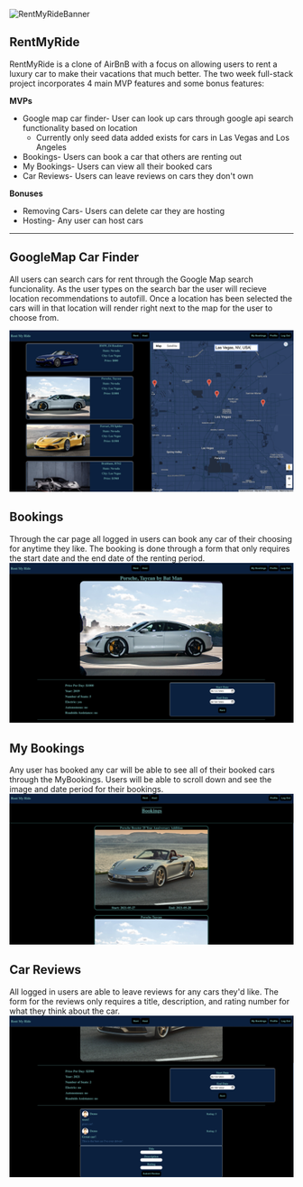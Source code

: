 ![RentMyRideBanner](https://user-images.githubusercontent.com/74951540/112772776-82d2c300-8fe7-11eb-88d3-6a76775aedf9.jpg)
## RentMyRide
RentMyRide is a clone of AirBnB with a focus on allowing users to rent a luxury car to make their vacations that much better. The two week full-stack project incorporates 4 main MVP features and some bonus features:

**MVPs**
* Google map car finder- User can look up cars through google api search functionality based on location
  * Currently only seed data added exists for cars in Las Vegas and Los Angeles 
* Bookings- Users can book a car that others are renting out
* My Bookings- Users can view all their booked cars
* Car Reviews- Users can leave reviews on cars they don't own

**Bonuses**
* Removing Cars- Users can delete car they are hosting
* Hosting- Any user can host cars

*********************
## GoogleMap Car Finder
All users can search cars for rent through the Google Map search funcionality. As the user types on the search bar the user will recieve location recommendations to autofill. Once a location has been selected the cars will in that location will render right next to the map for the user to choose from.

![GoogleSearchAPI](https://github.com/JairoCal/RentMyRide/blob/main/wiki_images/LookUpCars.png)

## Bookings
Through the car page all logged in users can book any car of their choosing for anytime they like. The booking is done through a form that only requires the start date and the end date of the renting period.
![BookCar](https://github.com/JairoCal/RentMyRide/blob/main/wiki_images/UserCanBookCar.png)

## My Bookings
Any user has booked any car will be able to see all of their booked cars through the MyBookings. Users will be able to scroll down and see the image and date period for their bookings.
![BookedCars](https://github.com/JairoCal/RentMyRide/blob/main/wiki_images/ViewBookedCars.png)

## Car Reviews
All logged in users are able to leave reviews for any cars they'd like. The form for the reviews only requires a title, description, and rating number for what they think about the car.
![ReviewCar](https://github.com/JairoCal/RentMyRide/blob/main/wiki_images/ReviewCar.png)
